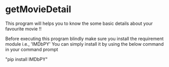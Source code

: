 # getMovieDetail
This program will helps you to know the some basic details about your favourite movie !!

Before executing this program blindly make sure you install the requirement module i.e., 'IMDbPY'
You can simply install it by using the below command in your command prompt



"pip install IMDbPY"
